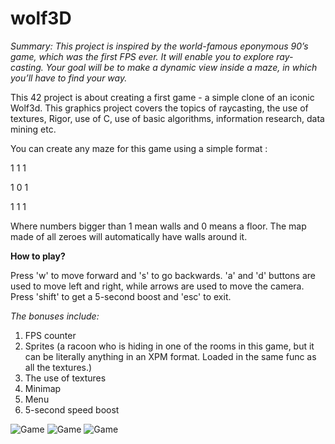 # wolf3D

*Summary: This project is inspired by the world-famous eponymous 90’s game, which was the first FPS ever. It will enable you to explore ray-casting. Your goal will be to make a dynamic view inside a maze, in which you’ll have to find your way.*

This 42 project is about creating a first game - a simple clone of an iconic Wolf3d. This graphics project covers the topics of raycasting, the use of textures, Rigor, use of C, use of basic algorithms, information research, data mining etc. 


You can create any maze for this game using a simple format :

1 1 1

1 0 1

1 1 1

Where numbers bigger than 1 mean walls and 0 means a floor. The map made of all zeroes will automatically have walls around it. 

**How to play?**

Press 'w' to move forward and 's' to go backwards. 'a' and 'd' buttons are used to move left and right, while arrows are used to move the camera. Press 'shift' to get a 5-second boost and 'esc' to exit.

*The bonuses include:*

1. FPS counter
2. Sprites (a racoon who is hiding in one of the rooms in this game, but it can be literally anything in an XPM format. Loaded in the same func as all the textures.)
2. The use of textures
3. Minimap 
4. Menu
5. 5-second speed boost


![Game](https://pp.userapi.com/c852028/v852028653/839c0/fU_e46yAw1A.jpg)
![Game](https://pp.userapi.com/c852028/v852028653/839ca/JRvFo7eWTyM.jpg)
![Game](https://pp.userapi.com/c852028/v852028653/839de/46xefC5YG-A.jpg)
